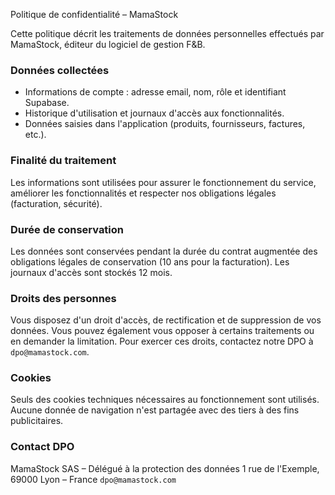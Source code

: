 Politique de confidentialité – MamaStock

Cette politique décrit les traitements de données personnelles effectués par MamaStock, éditeur du logiciel de gestion F&B.

### Données collectées
- Informations de compte : adresse email, nom, rôle et identifiant Supabase.
- Historique d'utilisation et journaux d'accès aux fonctionnalités.
- Données saisies dans l'application (produits, fournisseurs, factures, etc.).

### Finalité du traitement
Les informations sont utilisées pour assurer le fonctionnement du service, améliorer les fonctionnalités et respecter nos obligations légales (facturation, sécurité).

### Durée de conservation
Les données sont conservées pendant la durée du contrat augmentée des obligations légales de conservation (10 ans pour la facturation). Les journaux d'accès sont stockés 12 mois.

### Droits des personnes
Vous disposez d'un droit d'accès, de rectification et de suppression de vos données. Vous pouvez également vous opposer à certains traitements ou en demander la limitation. Pour exercer ces droits, contactez notre DPO à `dpo@mamastock.com`.

### Cookies
Seuls des cookies techniques nécessaires au fonctionnement sont utilisés. Aucune donnée de navigation n'est partagée avec des tiers à des fins publicitaires.

### Contact DPO
MamaStock SAS – Délégué à la protection des données
1 rue de l'Exemple, 69000 Lyon – France
`dpo@mamastock.com`
